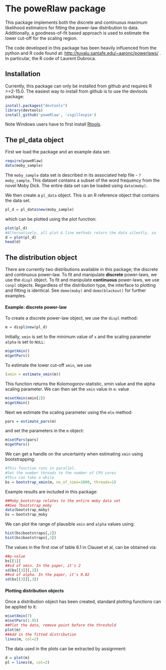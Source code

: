 The poweRlaw package
====================

This package implements both the discrete and continuous maximum likelihood estimators for fitting the power-law distribution to data. Additionally, a goodness-of-fit based approach is used to estimate the lower cut-off for the scaling region. 

The code developed in this package has been heavily influenced from the python and R code found at: http://tuvalu.santafe.edu/~aaronc/powerlaws/ . In particular, the R code of Laurent Dubroca.

Installation
------------

Currently, this package can only be installed from github and requires R >=2-15.0. The easiest way to install from github is to use the devtools package:
```r
install.packages("devtools")
library(devtools)
install_github('poweRlaw', 'csgillespie')
```

Note Windows users have to first install [Rtools](http://cran.rstudio.com/bin/windows/Rtools/).

The pl_data object 
----------------

First we load the package and an example data set:
```r
require(poweRlaw)
data(moby_sample)
```
The `moby_sample` data set is described in its associated help file - `?moby_sample`. This dataset contains a subset of the word frequency from the novel Moby Dick. The entire data set can be loaded using `data(moby)`.

We then create a `pl_data` object. This is an R reference object that contains the data set.
```r
pl_d = pl_data$new(moby_sample)
```
which can be plotted using the plot function:
```r
plot(pl_d)
#Alternatively, all plot & line methods return the data silently, so
d = plot(pl_d)
head(d)
```

The distribution object
------------------------

There are currently two distributions available in this package; the discrete and continuous power-law. To fit and manipulate **discrete** power-laws, we use the `displ` object. To fit and manipulate **continuous** power-laws, we use `conpl` objects. Regardless of the distribution type, the interface to plotting and fitting is identical. See `demo(moby)` and `demo(blackout)` for further examples.


#### Example: discrete power-law

To create a discrete power-law object, we use the `displ` method:
```r
m = displ$new(pl_d)
```
Initially, `xmin` is set to the minimum value of `x` and the scaling parameter `alpha` is set to `NULL`:
```r
m$getXmin()
m$getPars()
```
To estimate the lower cut-off `xmin`, we use 
```r
(xmin = estimate_xmin(m))
```
This function returns the Kolomogorov-statistic, xmin value and the alpha
scaling parameter. We can then set the `xmin` value in `m`:
value
```r
m$setXmin(xmin[2])
m$getXmin()
```
Next we estimate the scaling parameter using the `mle` method:
```r
pars = estimate_pars(m)
```
and set the parameters in the `m` object:
```r
m$setPars(pars)
m$getPars()
```
We can get a handle on the uncertainty when estimating `xmin` using 
bootstrapping:
```r
#This function runs in parallel.
#Set the number threads to the number of CPU cores
#This can take a while
bs = bootstrap_xmin(m, no_of_sims=1000, threads=1)
```
Example results are included in this package:
```r
##Moby_bootstrap relates to the entire moby data set
##See ?bootstrap_moby
data(bootstrap_moby)
bs = bootstrap_moby
```
We can plot the range of plausible `xmin` and `alpha` values using:
```r
hist(bs$bootstraps[,2])
hist(bs$bootstraps[,3])
```
The values in the first row of table 6.1 in Clauset et al, can be obtained via:
```r
##p-value
bs[[1]]
##sd of xmin. In the paper, it's 2
sd(bs[[3]][,2])
##sd of alpha. In the paper, it's 0.02
sd(bs[[3]][,3])
```

#### Plotting distribution objects

Once a distribution object has been created, standard plotting functions
can be applied to it:
```r
m$setXmin(7)
m$setPars(1.95)
##Plot the data, remove point before the threshold
plot(m)
##Add in the fitted distribution
lines(m, col=2)
```
The data used in the plots can be extracted by assignment:
```r
d = plot(m)
pl = lines(m, col=2)
```





